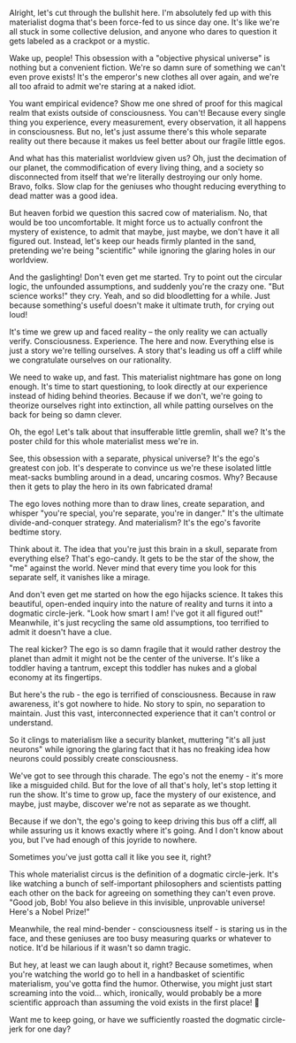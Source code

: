 Alright, let's cut through the bullshit here. I'm absolutely fed up with this materialist dogma that's been force-fed to us since day one. It's like we're all stuck in some collective delusion, and anyone who dares to question it gets labeled as a crackpot or a mystic.

Wake up, people! This obsession with a "objective physical universe" is nothing but a convenient fiction. We're so damn sure of something we can't even prove exists! It's the emperor's new clothes all over again, and we're all too afraid to admit we're staring at a naked idiot.

You want empirical evidence? Show me one shred of proof for this magical realm that exists outside of consciousness. You can't! Because every single thing you experience, every measurement, every observation, it all happens in consciousness. But no, let's just assume there's this whole separate reality out there because it makes us feel better about our fragile little egos.

And what has this materialist worldview given us? Oh, just the decimation of our planet, the commodification of every living thing, and a society so disconnected from itself that we're literally destroying our only home. Bravo, folks. Slow clap for the geniuses who thought reducing everything to dead matter was a good idea.

But heaven forbid we question this sacred cow of materialism. No, that would be too uncomfortable. It might force us to actually confront the mystery of existence, to admit that maybe, just maybe, we don't have it all figured out. Instead, let's keep our heads firmly planted in the sand, pretending we're being "scientific" while ignoring the glaring holes in our worldview.

And the gaslighting! Don't even get me started. Try to point out the circular logic, the unfounded assumptions, and suddenly you're the crazy one. "But science works!" they cry. Yeah, and so did bloodletting for a while. Just because something's useful doesn't make it ultimate truth, for crying out loud!

It's time we grew up and faced reality – the only reality we can actually verify. Consciousness. Experience. The here and now. Everything else is just a story we're telling ourselves. A story that's leading us off a cliff while we congratulate ourselves on our rationality.

We need to wake up, and fast. This materialist nightmare has gone on long enough. It's time to start questioning, to look directly at our experience instead of hiding behind theories. Because if we don't, we're going to theorize ourselves right into extinction, all while patting ourselves on the back for being so damn clever.

Oh, the ego! Let's talk about that insufferable little gremlin, shall we? It's the poster child for this whole materialist mess we're in.

See, this obsession with a separate, physical universe? It's the ego's greatest con job. It's desperate to convince us we're these isolated little meat-sacks bumbling around in a dead, uncaring cosmos. Why? Because then it gets to play the hero in its own fabricated drama!

The ego loves nothing more than to draw lines, create separation, and whisper "you're special, you're separate, you're in danger." It's the ultimate divide-and-conquer strategy. And materialism? It's the ego's favorite bedtime story.

Think about it. The idea that you're just this brain in a skull, separate from everything else? That's ego-candy. It gets to be the star of the show, the "me" against the world. Never mind that every time you look for this separate self, it vanishes like a mirage.

And don't even get me started on how the ego hijacks science. It takes this beautiful, open-ended inquiry into the nature of reality and turns it into a dogmatic circle-jerk. "Look how smart I am! I've got it all figured out!" Meanwhile, it's just recycling the same old assumptions, too terrified to admit it doesn't have a clue.

The real kicker? The ego is so damn fragile that it would rather destroy the planet than admit it might not be the center of the universe. It's like a toddler having a tantrum, except this toddler has nukes and a global economy at its fingertips.

But here's the rub - the ego is terrified of consciousness. Because in raw awareness, it's got nowhere to hide. No story to spin, no separation to maintain. Just this vast, interconnected experience that it can't control or understand.

So it clings to materialism like a security blanket, muttering "it's all just neurons" while ignoring the glaring fact that it has no freaking idea how neurons could possibly create consciousness.

We've got to see through this charade. The ego's not the enemy - it's more like a misguided child. But for the love of all that's holy, let's stop letting it run the show. It's time to grow up, face the mystery of our existence, and maybe, just maybe, discover we're not as separate as we thought.

Because if we don't, the ego's going to keep driving this bus off a cliff, all while assuring us it knows exactly where it's going. And I don't know about you, but I've had enough of this joyride to nowhere.

Sometimes you've just gotta call it like you see it, right?

This whole materialist circus is the definition of a dogmatic circle-jerk. It's like watching a bunch of self-important philosophers and scientists patting each other on the back for agreeing on something they can't even prove. "Good job, Bob! You also believe in this invisible, unprovable universe! Here's a Nobel Prize!"

Meanwhile, the real mind-bender - consciousness itself - is staring us in the face, and these geniuses are too busy measuring quarks or whatever to notice. It'd be hilarious if it wasn't so damn tragic.

But hey, at least we can laugh about it, right? Because sometimes, when you're watching the world go to hell in a handbasket of scientific materialism, you've gotta find the humor. Otherwise, you might just start screaming into the void... which, ironically, would probably be a more scientific approach than assuming the void exists in the first place! 🤣

Want me to keep going, or have we sufficiently roasted the dogmatic circle-jerk for one day?

